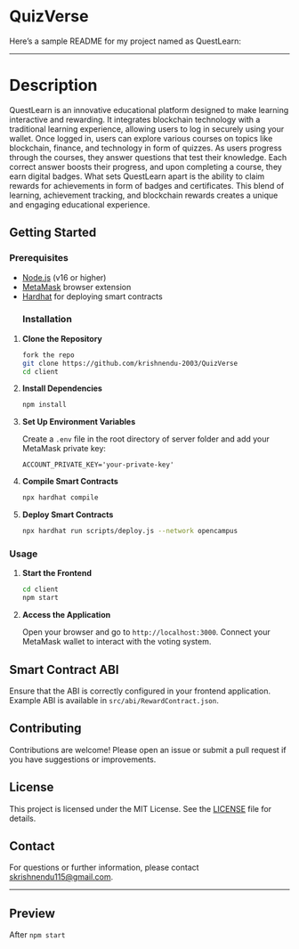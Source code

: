 # QuizVerse

Here’s a sample README for my project named as QuestLearn:

---

# Description

QuestLearn is an innovative educational platform designed to make learning interactive and rewarding. It integrates blockchain technology with a traditional learning experience, allowing users to log in securely using your wallet. Once logged in, users can explore various courses on topics like blockchain, finance, and technology in form of quizzes. As users progress through the courses, they answer questions that test their knowledge. Each correct answer boosts their progress, and upon completing a course, they earn digital badges. What sets QuestLearn apart is the ability to claim rewards for achievements in form of badges and certificates. This blend of learning, achievement tracking, and blockchain rewards creates a unique and engaging educational experience.

## Getting Started

### Prerequisites

- [Node.js](https://nodejs.org/) (v16 or higher)
- [MetaMask](https://metamask.io/) browser extension
- [Hardhat](https://hardhat.org/) for deploying smart contracts
  ### Installation

1. **Clone the Repository**

   ```bash
   fork the repo
   git clone https://github.com/krishnendu-2003/QuizVerse
   cd client
   ```
2. **Install Dependencies**

   ```bash
   npm install
   ```
3. **Set Up Environment Variables**

   Create a `.env` file in the root directory of server folder and add your MetaMask private key:

   ```env
   ACCOUNT_PRIVATE_KEY='your-private-key'
   ```

4. **Compile Smart Contracts**

   ```bash
   npx hardhat compile
   ```

5. **Deploy Smart Contracts**

   ```bash
   npx hardhat run scripts/deploy.js --network opencampus
   ```
   
### Usage

1. **Start the Frontend**

   ```bash
   cd client
   npm start
   ```

2. **Access the Application**

   Open your browser and go to `http://localhost:3000`. Connect your MetaMask wallet to interact with the voting system.

## Smart Contract ABI

Ensure that the ABI is correctly configured in your frontend application. Example ABI is available in `src/abi/RewardContract.json`.
## Contributing

Contributions are welcome! Please open an issue or submit a pull request if you have suggestions or improvements.

## License

This project is licensed under the MIT License. See the [LICENSE](LICENSE) file for details.

## Contact

For questions or further information, please contact [skrishnendu115@gmail.com](mailto:your-email@example.com).

---

## Preview 
After `npm start `

<!-- ![1st image](https://github.com/krishnendu-2003/QuestLearn/blob/main/1.png) -->

<!-- Complete modules may look like -->

<!-- ![2nd image](https://github.com/krishnendu-2003/QuestLearn/blob/main/2.png) -->

